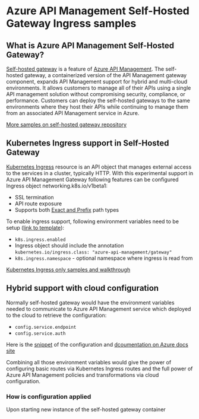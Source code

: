 # Azure API Management Self-Hosted Gateway Ingress samples

## What is Azure API Management Self-Hosted Gateway?

[Self-hosted gateway](https://aka.ms/apim/sputnik/overview) is a feature of [Azure API Management](https://aka.ms/apimrocks). The self-hosted gateway, a containerized version of the API Management gateway component, expands API Management support for hybrid and multi-cloud environments. It allows customers to manage all of their APIs using a single API management solution without compromising security, compliance, or performance. Customers can deploy the self-hosted gateways to the same environments where they host their APIs while continuing to manage them from an associated API Management service in Azure.

[More samples on self-hosted gateway repository](https://github.com/Azure/api-management-self-hosted-gateway)

## Kubernetes Ingress support in Self-Hosted Gateway

[Kubernetes Ingress](https://v1-18.docs.kubernetes.io/docs/concepts/services-networking/ingress/) resource is an API object that manages external access to the services in a cluster, typically HTTP.
With this experimental support in Azure API Management Gateway following features can be configured Ingress object networking.k8s.io/v1beta1:
- SSL termination
- API route exposure
- Supports both [Exact and Prefix](https://v1-18.docs.kubernetes.io/docs/concepts/services-networking/ingress/#path-types) path types

To enable ingress support, following environment variables need to be setup ([link to template](../../tree/main/Ingress-only/ingress-deployment.yml#L29-L34)):

- `k8s.ingress.enabled` 
- Ingress object should include the annotation `kubernetes.io/ingress.class: "azure-api-management/gateway"`
- `k8s.ingress.namespace` - optional namespace where ingress is read from

[Kubernetes Ingress only samples and walkthrough](../../tree/main/Ingress-only)

## Hybrid support with cloud configuration
Normally self-hosted gateway would have the environment variables needed to communicate to Azure API Management service which deployed to the cloud to retrieve the configuration:
- `config.service.endpoint` 
- `config.service.auth`

Here is the [snippet](https://github.com/Azure/api-management-self-hosted-gateway/blob/master/examples/self-hosted-gateway-with-configuration-backup.yaml#L39-L47) of the configuration and [dcoumentation on Azure docs site](https://docs.microsoft.com/en-us/azure/api-management/how-to-deploy-self-hosted-gateway-kubernetes)

Combining all those environment variables would give the power of configuring basic routes via Kubernetes Ingress routes and the full power of Azure API Management policies and transformations via cloud configuration.

### How is configuration applied
Upon starting new instance of the self-hosted gateway container